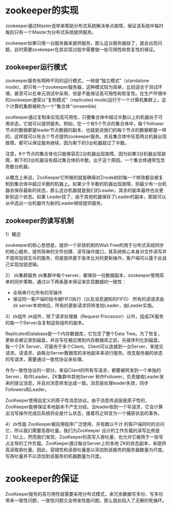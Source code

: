 # zookeeper的实现
zookeeper通过Master选举来帮助分布式系统解决单点故障，保证该系统中每时每刻只有一个Master为分布式系统提供服务。

zookeeper如果只用一台服务器来提供服务，那么这台服务器挂了，就会出现问题，此时需要zookeeper在其实现过程中需要做一些可用性和恢复性的保证。

## zookeeper运行模式
zookeeper服务有两种不同的运行模式，一种是“独立模式”（standalone mode)，即只有一个zookeeper服务器，这种模式较为简单，比较适合于测试环境，甚至可以在单元测试中采用，但是不能保证高可用性和恢复性。在生产环境中的zookeeper通常以“复制模式”（replicated mode)运行于一个计算机集群上，这个计算机集群被称为一个“集合体“（ensemble)

zooKeeper通过复制来实现高可用性，只要集合体中超过半数以上的机器处于可用状态，它就可以提供服务。例如，在一个有5个节点的集合体中，每个follower节点的数据都是leader节点数据的副本，也就是说我们的每个节点的数据都是一样的，这样就可以有五个节点提供zookeeper服务。并且集合体中任意两台机器出现故障，都可以保证服务继续，因为剩下的3台机器超过了半数。

注意，6个节点的集合体也只能够容忍2台机器出现故障，因为如果3台机器出现故障，剩下的3台机器没有超过集合体的半数。出于这个原因，一个集合体通常包含奇数台机器。

从概念上来说，ZooKeeper它所做的就是确保对Znode树的每一个修改都会被复制到集合体中超过半数的机器上。如果少于半数的机器出现故障，则最少有一台机器会保存最新的状态，那么这台机器就是我们的Leader。其余的副本最终也会更新到这个状态。如果 Leader挂了，由于其他机器保存了Leader的副本，那就可以从中选出一台机器作为新的Leader继续提供服务。

## zookeeper的读写机制
1）概述

zookeeper的核心思想是，提供一个非锁机制的Wait Free的用于分布式系统同步的核心服务，提供简单的文件创建、读写操作接口，其系统核心本身对文件读写并不提供加锁互斥的服务，但是提供基于版本比对的更新操作，客户端可以基于此自己实现加锁逻辑。

2） zk集群服务
zk集群中每个server，都保存一份数据副本，zookeeper使用简单的同步策略，通过以下两条基本保证来实现数据的一致性：
- 全局串行化所有的写操作
- 保证同一客户端的指令被FIFO执行（以及消息通知的FIFO）
所有的读请求由zk server本地响应，所有的更新请求将转发给Leader，由Leader实施。

3）zk组件
zk组件，除了请求处理器（Request Processor）以外，组成ZK服务的每一个Server会复制这些组件的副本。

ReplicatedDatabase是一个内存数据库，它包含了整个Data Tree。为了恢复，更新会被记录到磁盘，并且写在被应用到内存数据库之前，先被序列化到磁盘。
每一个ZK Server，可服务于多个Client。Client可以连接到一台Server，来提交请求。读请求，由每台Server数据库的本地副本来进行服务。改变服务器的状态的写请求，需要通过一致性协议来处理。

作为一致性协议的一部分，来自Client的所有写请求，都要被转发到一个单独的Server，称作Leader。ZK集群中其他Server 称作Follower，负责接收Leader发来的提议消息，并且对消息转发达成一致。消息层处理leader失效，同步Followers和Leader。

ZooKeeper使用自定义的原子性消息协议。由于消息传送层是原子性的，ZooKeeper能够保证本地副本不产生分歧。当leader收到一个写请求，它会计算出当写操作完成后系统将会是什么状态，接着将之转变为一个捕获状态的事务。

4）zk性能
ZooKeeper被应用程序广泛使用，并有数以千计 的客户端同时的访问它，所以我们需要高吞吐量。我们为ZooKeeper 设计的工作负载的读写比例是 2：1以上。然而我们发现，ZooKeeper的高写入吞吐量，也允许它被用于一些写占主导的工作负载。ZooKeeper通过每台Server上的本地 ZK的状态副本，来提供高读取吞吐量。因此，容错性和读吞吐量是以添加到该服务的服务器数量为尺度。写吞吐量并不以添加到该服务的机器数量为尺度。

# zookeeper的保证
ZooKeeper服务的高可用性就需要采用分布式模式，来冗余数据写多份，写多份带来一致性问题，一致性问题又会带来性能问题，那么就此陷入了无解的死循环。

